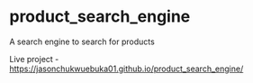 # product_search_engine
A search engine to search for products

Live project - https://jasonchukwuebuka01.github.io/product_search_engine/
